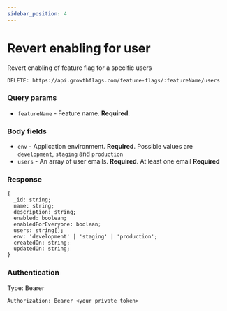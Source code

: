 ```yaml
---
sidebar_position: 4
---
```


# Revert enabling for user

Revert enabling of feature flag for a specific users

`DELETE: https://api.growthflags.com/feature-flags/:featureName/users`

### Query params

- `featureName` - Feature name. **Required**.

### Body fields

- `env` - Application environment. **Required**. Possible values are `development`, `staging` and `production`
- `users` - An array of user emails. **Required**. At least one email **Required**

### Response

```
{
  _id: string;
  name: string;
  description: string;
  enabled: boolean;
  enabledForEveryone: boolean;
  users: string[];
  env: 'development' | 'staging' | 'production';
  createdOn: string;
  updatedOn: string;
}
```

### Authentication
Type: Bearer
```
Authorization: Bearer <your private token>
```
